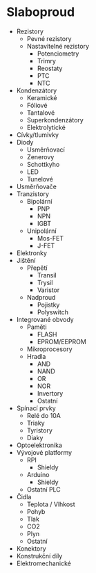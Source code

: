# Slaboproud
- Rezistory
  - Pevné rezistory
  - Nastavitelné rezistory
    - Potenciometry 
	- Trimry
	- Reostaty
	- PTC
	- NTC
- Kondenzátory
  - Keramické
  - Fóliové
  - Tantalové
  - Superkondenzátory
  - Elektrolytické
- Cívky/tlumivky
- Diody
  - Usměrňovací
  - Zenerovy
  - Schottkyho
  - LED
  - Tunelové
 - Usměrňovače
 - Tranzistory
   - Bipolární
     - PNP
     - NPN
     - IGBT
   - Unipolární
     - Mos-FET
     - J-FET
- Elektronky
- Jištění
  - Přepětí
    - Transil
    - Trysil
    - Varistor
  - Nadproud
    - Pojistky
    - Polyswitch
- Integrované obvody
  - Paměti
  	- FLASH
  	- EPROM/EEPROM
  - Mikroprocesory
  - Hradla
	- AND
	- NAND
	- OR
	- NOR
	- Invertory
	- Ostatní
- Spínací prvky
  - Relé do 10A
  - Triaky
  - Tyristory
  - Diaky
- Optoelektronika
- Vývojové platformy
  - RPI
	- Shieldy
  - Arduino
	- Shieldy
  - Ostatní PLC
- Čidla
  - Teplota / Vlhkost
  - Pohyb
  - Tlak
  - CO2
  - Plyn
  - Ostatní
- Konektory
- Konstrukční díly
- Elektromechanické
	
	

